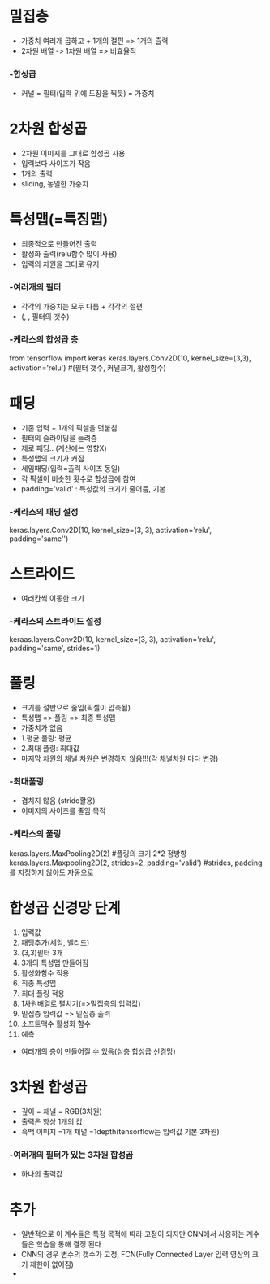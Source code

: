 # 밀집층
- 가중치 여러개 곱하고 + 1개의 절편 => 1개의 출력
- 2차원 배열 -> 1차원 배열 => 비효율적
### -합성곱
- 커널 = 필터(입력 위에 도장을 찍듯) = 가중치
# 2차원 합성곱
- 2차원 이미지를 그대로 합성곱 사용
- 입력보다 사이즈가 작음
- 1개의 출력
- sliding, 동일한 가중치
# 특성맵(=특징맵) 
- 최종적으로 만들어진 출력
- 활성화 출력(relu함수 많이 사용)
- 입력의 차원을 그대로 유지
### -여러개의 필터
- 각각의 가중치는 모두 다름 + 각각의 절편
- (, , 필터의 갯수)
### -케라스의 합성곱 층
from tensorflow import keras
keras.layers.Conv2D(10, kernel_size=(3,3), activation='relu')   #(필터 갯수, 커널크기, 활성함수)
# 패딩
- 기존 입력 + 1개의 픽셀을 덧붙침 
- 필터의 슬라이딩을 늘려줌
- 제로 패딩.. (계산에는 영향X)
- 특성맵의 크기가 커짐
- 세임패딩(입력=출력 사이즈 동일)
- 각 픽셀이 비슷한 횟수로 합성곱에 참여
- padding='valid' : 특성값의 크기가 줄어듬, 기본
### -케라스의 패딩 설정
keras.layers.Conv2D(10, kernel_size=(3, 3), activation='relu', padding='same'')
# 스트라이드
- 여러칸씩 이동한 크기
### -케라스의 스트라이드 설정
keraas.layers.Conv2D(10, kernel_size=(3, 3), activation='relu', padding='same', strides=1)
# 풀링
- 크기를 절반으로 줄임(픽셀이 압축됨)
- 특성맵 => 풀링 => 최종 특성맵 
- 가중치가 없음
- 1.평균 풀링: 평균
- 2.최대 풀링: 최대값
- 마지막 차원의 채널 차원은 변경하지 않음!!!(각 채널차원 마다 변경)
### -최대풀링
- 겹치지 않음 (stride활용)
- 이미지의 사이즈를 줄임 목적
### -케라스의 풀링
keras.layers.MaxPooling2D(2)    #풀링의 크기 2*2 정방향
keras.layers.Maxpooling2D(2, strides=2, padding='valid')    #strides, padding 를 지정하지 않아도 자동으로

# 합성곱 신경망 단계
1. 입력값
2. 패딩추가(세임, 벨리드)
3. (3,3)필터 3개
4. 3개의 특성맵 만들어짐
5. 활성화함수 적용
6. 최종 특성맵
7. 최대 풀링 적용
8. 1차원배열로 펼치기(=>밀집층의 입력값)
9. 밀집층 입력값 => 밀집층 출력
10. 소프트맥수 활성화 함수
11. 예측
- 여러개의 층이 만들어질 수 있음(심층 합성곱 신경망)

# 3차원 합성곱
- 깊이 = 채널 = RGB(3차원)
- 출력은 항상 1개의 값
- 흑백 이미지 =1개 채널 =1depth(tensorflow는 입력값 기본 3차원)
### -여러개의 필터가 있는 3차원 합성곱
- 하나의 출력값

# 추가
- 일반적으로 이 계수들은 특정 목적에 따라 고정이 되지만 CNN에서 사용하는 계수들은 학습을 통해 결정 된다
- CNN의 경우 변수의 갯수가 고정, FCN(Fully Connected Layer 입력 영상의 크기 제한이 없어짐)
- 